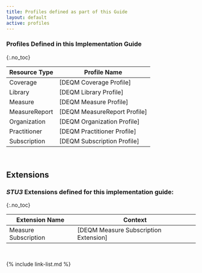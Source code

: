 ```yaml
---
title: Profiles defined as part of this Guide
layout: default
active: profiles
---
```


### Profiles Defined in this Implementation Guide
{:.no_toc}

|Resource Type|Profile Name|
|---|---|
|Coverage|[DEQM Coverage Profile]|
|Library|[DEQM Library Profile]|
|Measure|[DEQM Measure Profile]|
|MeasureReport|[DEQM MeasureReport Profile]|
|Organization|[DEQM Organization Profile]|
|Practitioner|[DEQM Practitioner Profile]|
|Subscription|[DEQM Subscription Profile]|

<br />

## Extensions

### *STU3* Extensions defined for this implementation guide:
{:.no_toc}

|Extension Name|Context|
|---|---|
|Measure Subscription|[DEQM Measure Subscription Extension]|

<br />


{% include link-list.md %}
